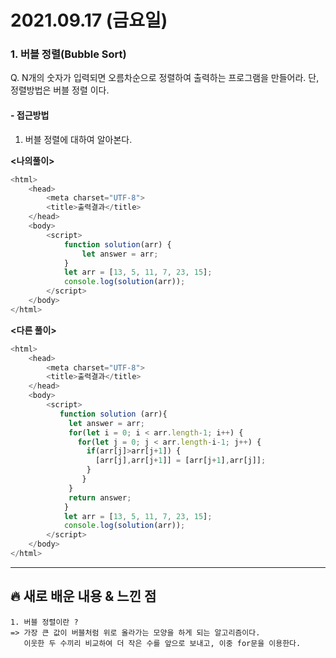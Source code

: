 # 2021.09.17 (금요일)
### **1. 버블 정렬(Bubble Sort)**

Q. N개의 숫자가 입력되면 오름차순으로 정렬하여 출력하는 프로그램을 만들어라.
  단, 정렬방법은 버블 정렬 이다. 

#### -  접근방법
1. 버블 정렬에 대하여 알아본다.

**<나의풀이>**
```javascript
<html>
    <head>
        <meta charset="UTF-8">
        <title>출력결과</title>
    </head>
    <body>
        <script>
            function solution(arr) {
                let answer = arr;
            }
            let arr = [13, 5, 11, 7, 23, 15];
            console.log(solution(arr));
        </script>
    </body>
</html>
```


**<다른 풀이>**
```javascript
<html>
    <head>
        <meta charset="UTF-8">
        <title>출력결과</title>
    </head>
    <body>
        <script>
           function solution (arr){
             let answer = arr;
             for(let i = 0; i < arr.length-1; i++) {
               for(let j = 0; j < arr.length-i-1; j++) {
                 if(arr[j]>arr[j+1]) {
                   [arr[j],arr[j+1]] = [arr[j+1],arr[j]];
                 }
                }
             }
             return answer;
            }
            let arr = [13, 5, 11, 7, 23, 15];
            console.log(solution(arr));
        </script>
    </body>
</html>
```

---
##  **🔥 새로 배운 내용 & 느낀 점**

    1. 버블 정렬이란 ? 
    => 가장 큰 값이 버블처럼 위로 올라가는 모양을 하게 되는 알고리즘이다.
       이웃한 두 수끼리 비교하여 더 작은 수를 앞으로 보내고, 이중 for문을 이용한다.

  